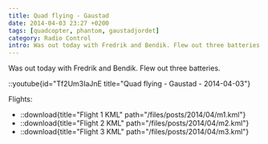 ```yaml
---
title: Quad flying - Gaustad
date: 2014-04-03 23:27 +0200
tags: [quadcopter, phantom, gaustadjordet]
category: Radio Control
intro: Was out today with Fredrik and Bendik. Flew out three batteries.
---
```


Was out today with Fredrik and Bendik. Flew out three batteries.

::youtube{id="Tf2Um3IaJnE title="Quad flying - Gaustad - 2014-04-03"}

Flights:

- ::download{title="Flight 1 KML" path="/files/posts/2014/04/m1.kml"}
- ::download{title="Flight 2 KML" path="/files/posts/2014/04/m2.kml"}
- ::download{title="Flight 3 KML" path="/files/posts/2014/04/m3.kml"}
